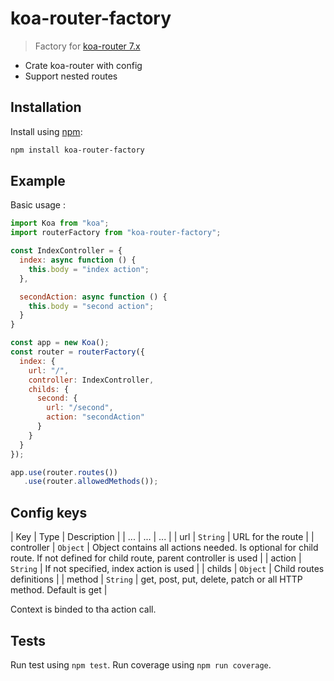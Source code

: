 # koa-router-factory

> Factory for [koa-router 7.x](https://github.com/alexmingoia/koa-router)

* Crate koa-router with config
* Support nested routes

## Installation

Install using [npm](https://www.npmjs.org/):
```sh
npm install koa-router-factory
```

## Example ##
Basic usage :

```javascript
import Koa from "koa";
import routerFactory from "koa-router-factory";

const IndexController = {
  index: async function () {
    this.body = "index action";
  },

  secondAction: async function () {
    this.body = "second action";
  }
}

const app = new Koa();
const router = routerFactory({
  index: {
    url: "/",
    controller: IndexController,
    childs: {
      second: {
        url: "/second",
        action: "secondAction"
      }
    }
  }
});

app.use(router.routes())
   .use(router.allowedMethods());
```

## Config keys

| Key | Type | Description |
| ... | ... | ... |
| url | <code>String</code> | URL for the route |
| controller | <code>Object</code> | Object contains all actions needed. Is optional for child route. If not defined for child route, parent controller is used |
| action | <code>String</code> | If not specified, index action is used |
| childs | <code>Object</code> | Child routes definitions |
| method | <code>String</code> | get, post, put, delete, patch or all HTTP method. Default is get |


Context is binded to tha action call.

## Tests

Run test using `npm test`.
Run coverage using `npm run coverage`.
